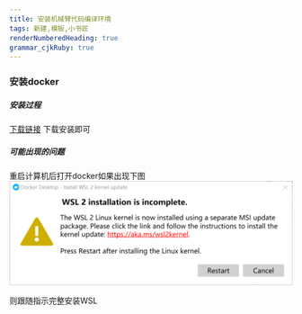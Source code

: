 ```yaml
---
title: 安装机械臂代码编译环境
tags: 新建,模板,小书匠
renderNumberedHeading: true
grammar_cjkRuby: true
---
```


### 安装docker
##### 安装过程
[下载链接](https://desktop.docker.com/win/main/amd64/Docker%20Desktop%20Installer.exe?utm_source=docker&amp;utm_medium=webreferral&amp;utm_campaign=dd-smartbutton&amp;utm_location=module)
下载安装即可

##### 可能出现的问题
重启计算机后打开docker如果出现下图
![enter description here](./images/1637134015566.png)

则跟随指示完整安装WSL

